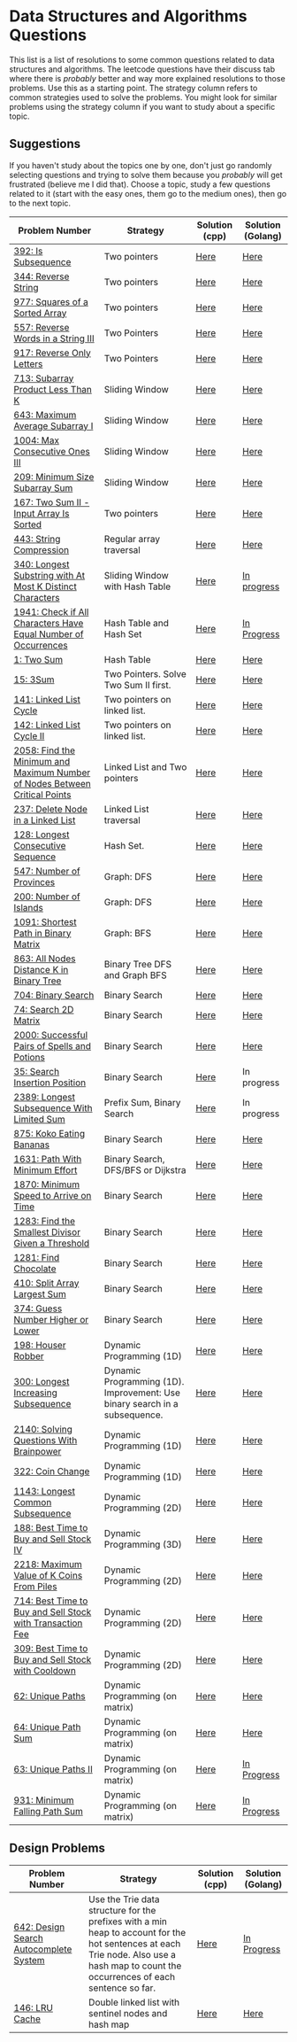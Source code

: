 # Data Structures and Algorithms Questions

This list is a list of resolutions to some common questions related to data structures and algorithms. The leetcode questions have their discuss tab where there is *probably* better and way more explained resolutions to those problems. Use this as a starting point. The strategy column refers to common strategies used to solve the problems. You might look for similar problems using the strategy column if you want to study about a specific topic.

## Suggestions

If you haven't study about the topics one by one, don't just go randomly selecting questions and trying to solve them because you *probably* will get frustrated (believe me I did that). Choose a topic, study a few questions related to it (start with the easy ones, them go to the medium ones), then go to the next topic.

| Problem Number | Strategy | Solution (cpp) | Solution (Golang) |
|----------------|----------|----------------|-------------------|
| [392: Is Subsequence](https://leetcode.com/problems/is-subsequence/) | Two pointers | [Here](solutions/cpp/392/solution.cpp) | [Here](solutions/golang/392/solution.go) |
| [344: Reverse String](https://leetcode.com/problems/reverse-string/) | Two pointers | [Here](solutions/cpp/344/solution.cpp) | [Here](solutions/golang/344/solution.go) |
| [977: Squares of a Sorted Array](https://leetcode.com/problems/squares-of-a-sorted-array/) | Two pointers | [Here](solutions/cpp/977/solution.cpp) | [Here](solutions/golang/977/solution.go) |
| [557: Reverse Words in a String III](https://leetcode.com/problems/reverse-words-in-a-string-iii/) | Two Pointers | [Here](solutions/cpp/557/solution.cpp) | [Here](solutions/golang/557/solution.go) |
| [917: Reverse Only Letters](https://leetcode.com/problems/reverse-only-letters/) | Two Pointers | [Here](solutions/cpp/917/solution.cpp) | [Here](solutions/golang/917/solution.go) |
| [713: Subarray Product Less Than K](https://leetcode.com/problems/subarray-product-less-than-k/) | Sliding Window | [Here](solutions/cpp/713/solution.cpp) | [Here](solutions/golang/713/solution.go) |
| [643: Maximum Average Subarray I](https://leetcode.com/problems/maximum-average-subarray-i/) | Sliding Window | [Here](solutions/cpp/643/solution.cpp) | [Here](solutions/golang/643/solution.go) |
| [1004: Max Consecutive Ones III](https://leetcode.com/problems/max-consecutive-ones-iii/) | Sliding Window | [Here](solutions/cpp/1004/solution.cpp) | [Here](solutions/golang/1004/solution.go) |
| [209: Minimum Size Subarray Sum](https://leetcode.com/problems/minimum-size-subarray-sum/) | Sliding Window | [Here](solutions/cpp/209/solution.cpp) | [Here](solutions/golang/209/solution.go) |
| [167: Two Sum II - Input Array Is Sorted](https://leetcode.com/problems/two-sum-ii-input-array-is-sorted/) | Two pointers | [Here](solutions/cpp/167/solution.cpp) | [Here](solutions/golang/167/solution.go) |
| [443: String Compression](https://leetcode.com/problems/string-compression/) | Regular array traversal | [Here](solutions/cpp/443/solution.cpp) | [Here](solutions/golang/443/solution.go) |
| [340: Longest Substring with At Most K Distinct Characters](https://leetcode.com/problems/longest-substring-with-at-most-k-distinct-characters/) | Sliding Window with Hash Table | [Here](solutions/cpp/340/solution.cpp) | [In progress](solutions/golang/340/solution.go) |
| [1941: Check if All Characters Have Equal Number of Occurrences](https://leetcode.com/problems/check-if-all-characters-have-equal-number-of-occurrences/) | Hash Table and Hash Set | [Here](solutions/cpp/1941/solution.cpp) | [In Progress](solutions/golang/1941/solution.go) |
| [1: Two Sum](https://leetcode.com/problems/two-sum/) | Hash Table | [Here](solutions/cpp/1/solution.cpp) | [Here](solutions/golang/1/solution.go) |
| [15: 3Sum](https://leetcode.com/problems/3sum/) | Two Pointers. Solve Two Sum II first. | [Here](solutions/cpp/15/solution.cpp) | [Here](solutions/golang/15/solution.go) |
| [141: Linked List Cycle](https://leetcode.com/problems/linked-list-cycle/) | Two pointers on linked list. | [Here](solutions/cpp/141/solution.cpp) | [Here](solutions/golang/141/solution.go) |
| [142: Linked List Cycle II](https://leetcode.com/problems/linked-list-cycle-ii/) | Two pointers on linked list. | [Here](solutions/cpp/142/solution.cpp) | [Here](solutions/golang/142/solution.go) |
|[2058: Find the Minimum and Maximum Number of Nodes Between Critical Points](https://leetcode.com/problems/find-the-minimum-and-maximum-number-of-nodes-between-critical-points/)| Linked List and Two pointers | [Here](solutions/cpp/2058/solution.cpp) | [Here](solutions/golang/2058/solution.go) |
| [237: Delete Node in a Linked List](https://leetcode.com/problems/delete-node-in-a-linked-list/) | Linked List traversal | [Here](solutions/cpp/237/solution.cpp) | [Here](solutions/golang/237/solution.go) |
|[128: Longest Consecutive Sequence](https://leetcode.com/problems/longest-consecutive-sequence/)| Hash Set. | [Here](solutions/cpp/128/solution.cpp) | [Here](solutions/golang/128/solution.go) |
| [547: Number of Provinces](https://leetcode.com/problems/number-of-provinces/) | Graph: DFS | [Here](solutions/cpp/547/solution.cpp) | [Here](solutions/golang/547/solution.go) |
| [200: Number of Islands](https://leetcode.com/problems/number-of-islands/)| Graph: DFS | [Here](solutions/cpp/200/solution.cpp) | [Here](solutions/golang/200/solution.go) |
| [1091: Shortest Path in Binary Matrix](https://leetcode.com/problems/shortest-path-in-binary-matrix/) | Graph: BFS | [Here](solutions/cpp/1091/solution.cpp) | [Here](solutions/golang/1091/solution.go) |
| [863: All Nodes Distance K in Binary Tree](https://leetcode.com/problems/all-nodes-distance-k-in-binary-tree/) | Binary Tree DFS and Graph BFS | [Here](solutions/cpp/863/solution.cpp) | [Here](solutions/golang/863/solution.go) |
| [704: Binary Search](https://leetcode.com/problems/binary-search/) | Binary Search | [Here](solutions/cpp/704/solution.cpp) | [Here](solutions/golang/704/solution.go) |
| [74: Search 2D Matrix](https://leetcode.com/problems/search-a-2d-matrix/) | Binary Search | [Here](solutions/cpp/74/solution.cpp) | [Here](solutions/golang/74/solution.go) |
| [2000: Successful Pairs of Spells and Potions](https://leetcode.com/problems/successful-pairs-of-spells-and-potions/) | Binary Search | [Here](solutions/cpp/2000/solution.cpp) | [Here](solutions/golang/2000/solution.go) |
| [35: Search Insertion Position](https://leetcode.com/problems/search-insert-position/) | Binary Search | [Here](solutions/cpp/35/solution.cpp) | In progress |
| [2389: Longest Subsequence With Limited Sum](https://leetcode.com/problems/longest-subsequence-with-limited-sum/) | Prefix Sum, Binary Search | [Here](solutions/cpp/2389/solution.cpp) | In progress |
| [875: Koko Eating Bananas](https://leetcode.com/problems/koko-eating-bananas/) | Binary Search | [Here](solutions/cpp/875/solution.cpp) | [Here](solutions/golang/875/solution.go) |
| [1631: Path With Minimum Effort](https://leetcode.com/problems/path-with-minimum-effort/) | Binary Search, DFS/BFS or Dijkstra | [Here](solutions/cpp/1631/solution.cpp) | [Here](solutions/golang/1631/solution.go) |
| [1870: Minimum Speed to Arrive on Time](https://leetcode.com/problems/minimum-speed-to-arrive-on-time/)| Binary Search | [Here](solutions/cpp/1870/solution.cpp) | [Here](solutions/golang/1870/solution.go) |
| [1283: Find the Smallest Divisor Given a Threshold](https://leetcode.com/problems/minimum-speed-to-arrive-on-time/)| Binary Search | [Here](solutions/cpp/1283/solution.cpp) | [Here](solutions/golang/1283/solution.go) |
| [1281: Find Chocolate](https://leetcode.com/problems/divide-chocolate/)| Binary Search | [Here](solutions/cpp/1281/solution.cpp) | [Here](solutions/golang/1281/solution.go) |
| [410: Split Array Largest Sum](https://leetcode.com/problems/split-array-largest-sum/)| Binary Search | [Here](solutions/cpp/410/solution.cpp) | [Here](solutions/golang/410/solution.go) |
| [374: Guess Number Higher or Lower](https://leetcode.com/problems/guess-number-higher-or-lower)| Binary Search | [Here](solutions/cpp/374/solution.cpp) | [Here](solutions/golang/374/solution.go) |
| [198: Houser Robber](https://leetcode.com/problems/house-robber/submissions/)| Dynamic Programming (1D) | [Here](solutions/cpp/198/solution.cpp) | [Here](solutions/golang/198/solution.go) |
|[300: Longest Increasing Subsequence](https://leetcode.com/problems/longest-increasing-subsequence/)| Dynamic Programming (1D). Improvement: Use binary search in a subsequence. | [Here](solutions/cpp/300/solution.cpp) | [Here](solutions/golang/300/solution.go) |
|[2140: Solving Questions With Brainpower](https://leetcode.com/problems/solving-questions-with-brainpower/)| Dynamic Programming (1D) | [Here](solutions/cpp/2140/solution.cpp) | [Here](solutions/golang/2140/solution.go) |
| [322: Coin Change](https://leetcode.com/problems/coin-change/) | Dynamic Programming (1D) | [Here](solutions/cpp/322/solution.cpp) | [Here](solutions/golang/322/solution.go) |
| [1143: Longest Common Subsequence](https://leetcode.com/problems/longest-common-subsequence/) | Dynamic Programming (2D) | [Here](solutions/cpp/1143/solution.cpp) | [Here](solutions/golang/1143/solution.go) |
|[188: Best Time to Buy and Sell Stock IV](https://leetcode.com/problems/best-time-to-buy-and-sell-stock-iv/)| Dynamic Programming (3D) | [Here](solutions/cpp/188/solution.cpp) | [Here](solutions/golang/188/solution.go) |
|[2218: Maximum Value of K Coins From Piles](https://leetcode.com/problems/maximum-value-of-k-coins-from-piles/)| Dynamic Programming (2D) | [Here](solutions/cpp/2218/solution.cpp) | [Here](solutions/golang/2218/solution.go) |
|[714: Best Time to Buy and Sell Stock with Transaction Fee](https://leetcode.com/problems/best-time-to-buy-and-sell-stock-with-transaction-fee/)| Dynamic Programming (2D) | [Here](solutions/cpp/714/solution.cpp) | [Here](solutions/golang/714/solution.go) |
|[309: Best Time to Buy and Sell Stock with Cooldown](https://leetcode.com/problems/best-time-to-buy-and-sell-stock-with-cooldown/) | Dynamic Programming (2D) | [Here](solutions/cpp/309/solution.cpp) | [Here](solutions/golang/309/solution.go) |
|[62: Unique Paths](https://leetcode.com/problems/unique-paths/)| Dynamic Programming (on matrix) | [Here](solutions/cpp/62/solution.cpp) | [Here](solutions/golang/62/solution.go) |
|[64: Unique Path Sum](https://leetcode.com/problems/minimum-path-sum/) | Dynamic Programming (on matrix) | [Here](solutions/cpp/64/solution.cpp) | [Here](solutions/golang/64/solution.go) |
|[63: Unique Paths II](https://leetcode.com/problems/unique-paths-ii/) | Dynamic Programming (on matrix) | [Here](solutions/cpp/63/solution.cpp) | [In Progress](solutions/golang/63/solution.go) |
| [931: Minimum Falling Path Sum](https://leetcode.com/problems/minimum-falling-path-sum/) | Dynamic Programming (on matrix) | [Here](solutions/cpp/931/solution.cpp) | [In Progress](solutions/golang/931/solution.go) |

## Design Problems

| Problem Number | Strategy | Solution (cpp) | Solution (Golang) |
|----------------|----------|----------------|-------------------|
| [642: Design Search Autocomplete System](https://leetcode.com/problems/design-search-autocomplete-system/) | Use the Trie data structure for the prefixes with a min heap to account for the hot sentences at each Trie node. Also use a hash map to count the occurrences of each sentence so far. | [Here](solutions/cpp/642/solution.cpp) | [In Progress](solutions/golang/642/solution.go) |
| [146: LRU Cache](https://leetcode.com/problems/lru-cache/) | Double linked list with sentinel nodes and hash map | [Here](solutions/cpp/146/solution.cpp) | [Here](solutions/golang/146/solution.go) |

